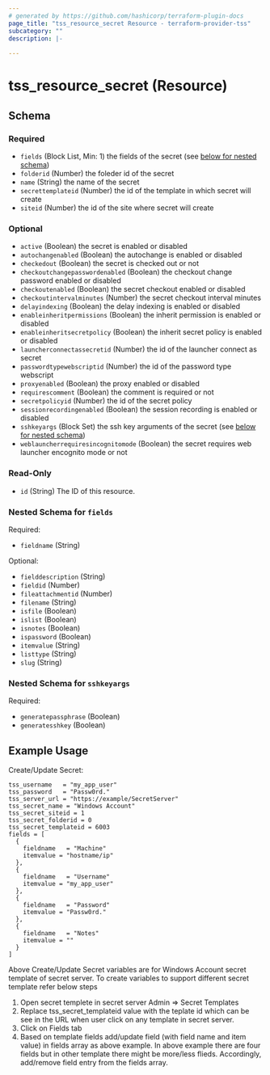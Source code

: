 ```yaml
---
# generated by https://github.com/hashicorp/terraform-plugin-docs
page_title: "tss_resource_secret Resource - terraform-provider-tss"
subcategory: ""
description: |-
  
---
```


# tss_resource_secret (Resource)





<!-- schema generated by tfplugindocs -->
## Schema

### Required

- `fields` (Block List, Min: 1) the fields of the secret (see [below for nested schema](#nestedblock--fields))
- `folderid` (Number) the foleder id of the secret
- `name` (String) the name of the secret
- `secrettemplateid` (Number) the id of the template in which secret will create
- `siteid` (Number) the id of the site where secret will create

### Optional

- `active` (Boolean) the secret is enabled or disabled
- `autochangenabled` (Boolean) the autochange is enabled or disabled
- `checkedout` (Boolean) the secret is checked out or not
- `checkoutchangepasswordenabled` (Boolean) the checkout change password enabled or disabled
- `checkoutenabled` (Boolean) the secret checkout enabled or disabled
- `checkoutintervalminutes` (Number) the secret checkout interval minutes
- `delayindexing` (Boolean) the delay indexing is enabled or disabled
- `enableinheritpermissions` (Boolean) the inherit permission is enabled or disabled
- `enableinheritsecretpolicy` (Boolean) the inherit secret policy is enabled or disabled
- `launcherconnectassecretid` (Number) the id of the launcher connect as secret
- `passwordtypewebscriptid` (Number) the id of the password type webscript
- `proxyenabled` (Boolean) the proxy enabled or disabled
- `requirescomment` (Boolean) the comment is required or not
- `secretpolicyid` (Number) the id of the secret policy
- `sessionrecordingenabled` (Boolean) the session recording is enabled or disabled
- `sshkeyargs` (Block Set) the ssh key arguments of the secret (see [below for nested schema](#nestedblock--sshkeyargs))
- `weblauncherrequiresincognitomode` (Boolean) the secret requires web launcher encognito mode or not

### Read-Only

- `id` (String) The ID of this resource.

<a id="nestedblock--fields"></a>
### Nested Schema for `fields`

Required:

- `fieldname` (String)

Optional:

- `fielddescription` (String)
- `fieldid` (Number)
- `fileattachmentid` (Number)
- `filename` (String)
- `isfile` (Boolean)
- `islist` (Boolean)
- `isnotes` (Boolean)
- `ispassword` (Boolean)
- `itemvalue` (String)
- `listtype` (String)
- `slug` (String)


<a id="nestedblock--sshkeyargs"></a>
### Nested Schema for `sshkeyargs`

Required:

- `generatepassphrase` (Boolean)
- `generatesshkey` (Boolean)

## Example Usage
Create/Update Secret:
```hcl
tss_username   = "my_app_user"
tss_password   = "Passw0rd."
tss_server_url = "https://example/SecretServer"
tss_secret_name = "Windows Account"
tss_secret_siteid = 1
tss_secret_folderid = 0
tss_secret_templateid = 6003
fields = [
  {
    fieldname   = "Machine"
    itemvalue = "hostname/ip"
  },
  {
    fieldname   = "Username"
    itemvalue = "my_app_user"
  },
  {
    fieldname   = "Password"
    itemvalue = "Passw0rd."
  },
  {
    fieldname   = "Notes"
    itemvalue = ""
  }
]
```
Above Create/Update Secret variables are for Windows Account secret template of secret server. To create variables to support different secret template refer below steps

1. Open secret templete in secret server Admin => Secret Templates
2. Replace tss_secret_templateid value with the teplate id which can be see in the URL when user click on any template in secret server.
3. Click on Fields tab
4. Based on template fields add/update field (with field name and item value) in fields array as above example. In above example there are four fields but in other template
   there might be more/less flieds. Accordingly, add/remove field entry from the fields array.
